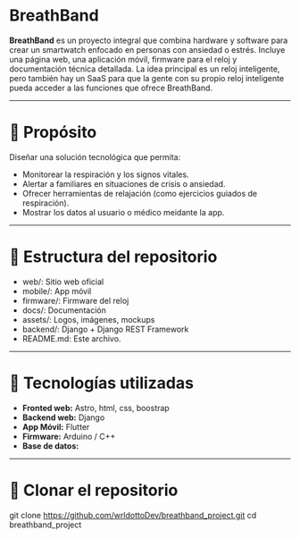 # BreathBand

**BreathBand** es un proyecto integral que combina hardware y software para crear un smartwatch enfocado en personas con ansiedad o estrés. Incluye una página web, una aplicación móvil, firmware para el reloj y documentación técnica detallada.
La idea principal es un reloj inteligente, pero también hay un SaaS para que la gente con su propio reloj inteligente pueda acceder a las funciones que ofrece BreathBand.

-------------------------------------------------------------------------------------------------------------------------------------------------

# 🧠 Propósito

Diseñar una solución tecnológica que permita: 
- Monitorear la respiración y los signos vitales.
- Alertar a familiares en situaciones de crisis o ansiedad.
- Ofrecer herramientas de relajación (como ejercicios guiados de respiración).
- Mostrar los datos al usuario o médico meidante la app.

-------------------------------------------------------------------------------------------------------------------------------------------------

# 📁 Estructura del repositorio

- web/: Sitio web oficial
- mobile/: App móvil
- firmware/: Firmware del reloj
- docs/: Documentación
- assets/: Logos, imágenes, mockups
- backend/: Django + Django REST Framework
- README.md: Este archivo.

-------------------------------------------------------------------------------------------------------------------------------------------------

# 🔧 Tecnologías utilizadas

- **Fronted web:** Astro, html, css, boostrap
- **Backend web:** Django
- **App Móvil:** Flutter
- **Firmware:** Arduino / C++
- **Base de datos:**


-------------------------------------------------------------------------------------------------------------------------------------------------

# 🚀 Clonar el repositorio

git clone https://github.com/wrldottoDev/breathband_project.git
cd breathband_project